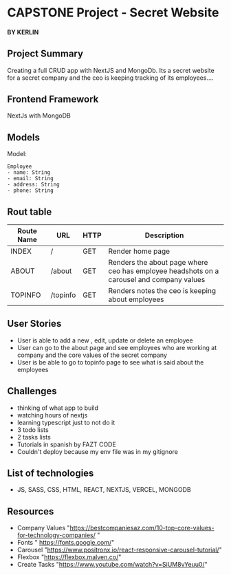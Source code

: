 # CAPSTONE Project - Secret Website
#### BY KERLIN

## Project Summary
Creating a full CRUD app with NextJS and MongoDb. Its a secret website for a secret company and the ceo is keeping tracking of its employees....

## Frontend Framework 
NextJs with MongoDB

## Models
Model:
```
Employee
- name: String
- email: String
- address: String
- phone: String
```

## Rout table

| Route Name | URL | HTTP | Description |
|-----------|------|-------|-------------|
| INDEX | / | GET | Render home page 
| ABOUT | /about | GET | Renders the about page where ceo has employee headshots on a carousel and company values
| TOPINFO | /topinfo | GET | Renders notes the ceo is keeping about employees

## User Stories
 - User is able to add a new , edit, update or delete an employee
 - User can go to the about page and see employees who are working at company and the core values of the secret company
 - User is be able to go to topinfo page to see what is said about the employees

## Challenges
- thinking of what app to build
- watching hours of nextjs 
- learning typescript just to not do it 
- 3 todo lists
- 2 tasks lists
- Tutorials in spanish by FAZT CODE
- Couldn't deploy because my env file was in my gitignore

## List of technologies
- JS, SASS, CSS, HTML, REACT, NEXTJS, VERCEL, MONGODB

## Resources
- Company Values "https://bestcompaniesaz.com/10-top-core-values-for-technology-companies/ "
- Fonts " https://fonts.google.com/" 
- Carousel "https://www.positronx.io/react-responsive-carousel-tutorial/"
- Flexbox "https://flexbox.malven.co/"
- Create Tasks "https://www.youtube.com/watch?v=SiUM8vYeuu0/"